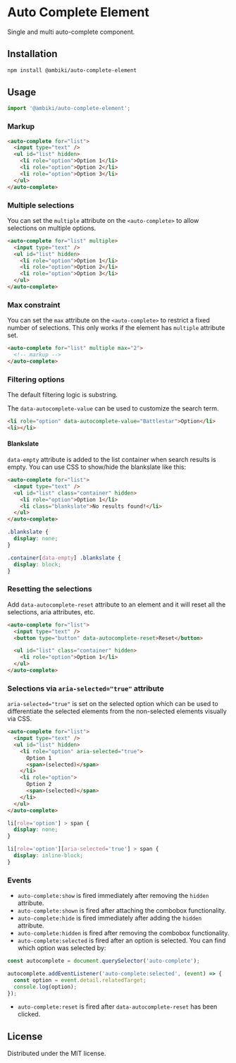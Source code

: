# Auto Complete Element

Single and multi auto-complete component.

## Installation

```bash
npm install @ambiki/auto-complete-element
```

## Usage

```js
import '@ambiki/auto-complete-element';
```

### Markup

```html
<auto-complete for="list">
  <input type="text" />
  <ul id="list" hidden>
    <li role="option">Option 1</li>
    <li role="option">Option 2</li>
    <li role="option">Option 3</li>
  </ul>
</auto-complete>
```

### Multiple selections

You can set the `multiple` attribute on the `<auto-complete>` to allow selections on multiple options.

```html
<auto-complete for="list" multiple>
  <input type="text" />
  <ul id="list" hidden>
    <li role="option">Option 1</li>
    <li role="option">Option 2</li>
    <li role="option">Option 3</li>
  </ul>
</auto-complete>
```

### Max constraint

You can set the `max` attribute on the `<auto-complete>` to restrict a fixed number of selections. This only works if
the element has `multiple` attribute set.

```html
<auto-complete for="list" multiple max="2">
  <!-- markup -->
</auto-complete>
```

### Filtering options

The default filtering logic is substring.

The `data-autocomplete-value` can be used to customize the search term.

```html
<li role="option" data-autocomplete-value="Battlestar">Option</li>
<li></li>
```

#### Blankslate

`data-empty` attribute is added to the list container when search results is empty. You can use CSS to show/hide
the blankslate like this:

```html
<auto-complete for="list">
  <input type="text" />
  <ul id="list" class="container" hidden>
    <li role="option">Option 1</li>
    <li class="blankslate">No results found!</li>
  </ul>
</auto-complete>
```

```css
.blankslate {
  display: none;
}

.container[data-empty] .blankslate {
  display: block;
}
```

### Resetting the selections

Add `data-autocomplete-reset` attribute to an element and it will reset all the selections, aria attributes, etc.

```html
<auto-complete for="list">
  <input type="text" />
  <button type="button" data-autocomplete-reset>Reset</button>

  <ul id="list" class="container" hidden>
    <li role="option">Option 1</li>
  </ul>
</auto-complete>
```

### Selections via `aria-selected="true"` attribute

`aria-selected="true"` is set on the selected option which can be used to differentiate the selected elements from
the non-selected elements visually via CSS.

```html
<auto-complete for="list">
  <input type="text" />
  <ul id="list" hidden>
    <li role="option" aria-selected="true">
      Option 1
      <span>(selected)</span>
    </li>
    <li role="option">
      Option 2
      <span>(selected)</span>
    </li>
  </ul>
</auto-complete>
```

```css
li[role='option'] > span {
  display: none;
}

li[role='option'][aria-selected='true'] > span {
  display: inline-block;
}
```

### Events

- `auto-complete:show` is fired immediately after removing the `hidden` attribute.
- `auto-complete:shown` is fired after attaching the combobox functionality.
- `auto-complete:hide` is fired immediately after adding the `hidden` attribute.
- `auto-complete:hidden` is fired after removing the combobox functionality.
- `auto-complete:selected` is fired after an option is selected. You can find which option was selected
  by:

```js
const autocomplete = document.querySelector('auto-complete');

autocomplete.addEventListener('auto-complete:selected', (event) => {
  const option = event.detail.relatedTarget;
  console.log(option);
});
```

- `auto-complete:reset` is fired after `data-autocomplete-reset` has been clicked.

## License

Distributed under the MIT license.
